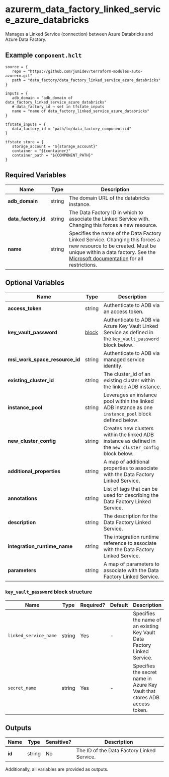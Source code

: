 # azurerm_data_factory_linked_service_azure_databricks

Manages a Linked Service (connection) between Azure Databricks and Azure Data Factory.

## Example `component.hclt`

```hcl
source = {
   repo = "https://github.com/jumidev/terraform-modules-auto-azurerm.git"   
   path = "data_factory/data_factory_linked_service_azure_databricks"   
}

inputs = {
   adb_domain = "adb_domain of data_factory_linked_service_azure_databricks"   
   # data_factory_id → set in tfstate_inputs
   name = "name of data_factory_linked_service_azure_databricks"   
}

tfstate_inputs = {
   data_factory_id = "path/to/data_factory_component:id"   
}

tfstate_store = {
   storage_account = "${storage_account}"   
   container = "${container}"   
   container_path = "${COMPONENT_PATH}"   
}

```

## Required Variables

| Name | Type |  Description |
| ---- | --------- |  ----------- |
| **adb_domain** | string |  The domain URL of the databricks instance. | 
| **data_factory_id** | string |  The Data Factory ID in which to associate the Linked Service with. Changing this forces a new resource. | 
| **name** | string |  Specifies the name of the Data Factory Linked Service. Changing this forces a new resource to be created. Must be unique within a data factory. See the [Microsoft documentation](https://docs.microsoft.com/azure/data-factory/naming-rules) for all restrictions. | 

## Optional Variables

| Name | Type |  Description |
| ---- | --------- |  ----------- |
| **access_token** | string |  Authenticate to ADB via an access token. | 
| **key_vault_password** | [block](#key_vault_password-block-structure) |  Authenticate to ADB via Azure Key Vault Linked Service as defined in the `key_vault_password` block below. | 
| **msi_work_space_resource_id** | string |  Authenticate to ADB via managed service identity. | 
| **existing_cluster_id** | string |  The cluster_id of an existing cluster within the linked ADB instance. | 
| **instance_pool** | string |  Leverages an instance pool within the linked ADB instance as one `instance_pool` block defined below. | 
| **new_cluster_config** | string |  Creates new clusters within the linked ADB instance as defined in the `new_cluster_config` block below. | 
| **additional_properties** | string |  A map of additional properties to associate with the Data Factory Linked Service. | 
| **annotations** | string |  List of tags that can be used for describing the Data Factory Linked Service. | 
| **description** | string |  The description for the Data Factory Linked Service. | 
| **integration_runtime_name** | string |  The integration runtime reference to associate with the Data Factory Linked Service. | 
| **parameters** | string |  A map of parameters to associate with the Data Factory Linked Service. | 

### `key_vault_password` block structure

| Name | Type | Required? | Default | Description |
| ---- | ---- | --------- | ------- | ----------- |
| `linked_service_name` | string | Yes | - | Specifies the name of an existing Key Vault Data Factory Linked Service. |
| `secret_name` | string | Yes | - | Specifies the secret name in Azure Key Vault that stores ADB access token. |



## Outputs

| Name | Type | Sensitive? | Description |
| ---- | ---- | --------- | --------- |
| **id** | string | No  | The ID of the Data Factory Linked Service. | 

Additionally, all variables are provided as outputs.
